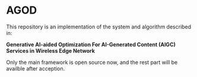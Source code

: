 # AGOD
This repository is an implementation of the system and algorithm described in:

**Generative AI-aided Optimization For AI-Generated Content (AIGC) Services in Wireless Edge Network**

Only the main framework is open source now, and the rest part will be availble after acception.

